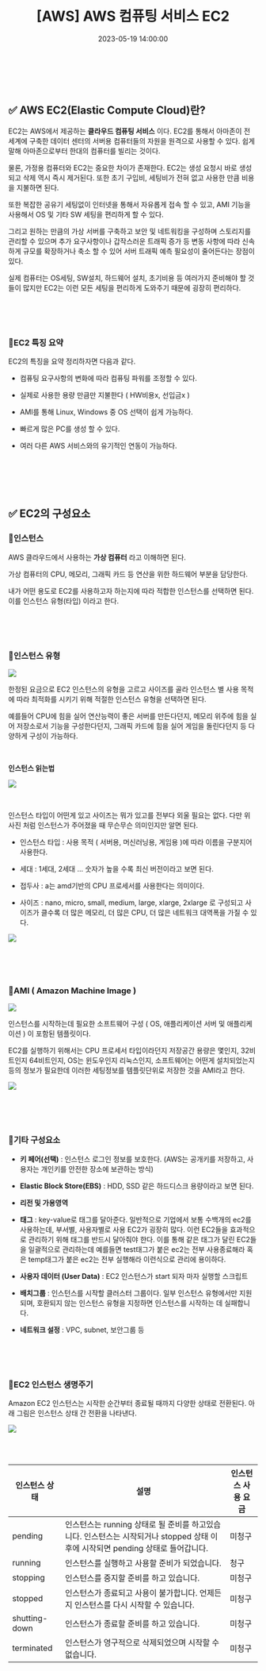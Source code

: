 ﻿---
permalink: /2023-05-19-AWS 컴퓨팅 서비스 EC2/
title: "[AWS] AWS 컴퓨팅 서비스 EC2"
date: 2023-05-19 14:00:00
toc: true
toc_sticky: true
toc_label: "AWS 컴퓨팅 서비스 EC2"
categories:
- AWS
tags:
- 카카오 클라우드 스쿨
- AWS
- EC2
---
<br><br>


## ✅ AWS EC2(Elastic Compute Cloud)란?

EC2는 AWS에서 제공하는 **클라우드 컴퓨팅 서비스** 이다. EC2를 통해서 아마존이 전 세계에 구축한 데이터 센터의 서버용 컴퓨터들의 자원을 원격으로 사용할 수 있다. 쉽게 말해 아마존으로부터 한대의 컴퓨터를 빌리는 것이다.

물론, 가정용 컴퓨터와 EC2는 중요한 차이가 존재한다. EC2는 생성 요청시 바로 생성되고 삭제 역시 즉시 제거된다. 또한 초기 구입비, 세팅비가 전혀 없고 사용한 만큼 비용을 지불하면 된다. 

또한 복잡한 공유기 세팅없이 인터넷을 통해서 자유롭게 접속 할 수 있고, AMI 기능을 사용해서 OS 및 기타 SW 세팅을 편리하게 할 수 있다.

그리고 원하는 만큼의 가상 서버를 구축하고 보안 및 네트워킹을 구성하며 스토리지를 관리할 수 있으며 추가 요구사항이나 갑작스러운 트래픽 증가 등 변동 사항에 따라 신속하게 규모를 확장하거나 축소 할 수 있어 서버 트래픽 예측 필요성이 줄어든다는 장점이 있다.

실제 컴퓨터는 OS세팅, SW설치, 하드웨어 설치, 초기비용 등 여러가지 준비해야 할 것들이 많지만 EC2는 이런 모든 세팅을 편리하게 도와주기 때문에 굉장히 편리하다.


<br><br><br>

### 📌EC2 특징 요약
EC2의 특징을 요약 정리하자면 다음과 같다.

- 컴퓨팅 요구사항의 변화에 따라 컴퓨팅 파워를 조정할 수 있다.

- 실제로 사용한 용량 만큼만 지불한다 ( HW비용x, 선입금x )

- AMI를 통해 Linux, Windows 중 OS 선택이 쉽게 가능하다.

- 빠르게 많은 PC를 생성 할 수 있다.

- 여러 다른 AWS 서비스와의 유기적인 연동이 가능하다. 


<br><br><br><br>

## ✅ EC2의 구성요소

### 📌인스턴스

AWS 클라우드에서 사용하는 **가상 컴퓨터** 라고 이해하면 된다.

가상 컴퓨터의 CPU, 메모리, 그래픽 카드 등 연산을 위한 하드웨어 부분을 담당한다.

내가 어떤 용도로 EC2를 사용하고자 하는지에 따라 적합한 인스턴스를 선택하면 된다. 이를 인스턴스 유형(타입) 이라고 한다.


<br><br><Br>

### 📌인스턴스 유형
<p align="left">
<img src="https://github.com/idkim97/idkim97.github.io/blob/master/img/ec25.png?raw=true">
</p>


한정된 요금으로 EC2 인스턴스의 유형을 고르고 사이즈를 골라 인스턴스 별 사용 목적에 따라 최적화를 시키기 위해 적절한 인스턴스 유형을 선택하면 된다.

예를들어 CPU에 힘을 실어 연산능력이 좋은 서버를 만든다던지, 메모리 위주에 힘을 실어 저장소로서 기능을 구성한다던지, 그래픽 카드에 힘을 실어 게임을 돌린다던지 등 다양하게 구성이 가능하다.

<Br>

**인스턴스 읽는법**
<p align="left">
<img src="https://github.com/idkim97/idkim97.github.io/blob/master/img/ec22.png?raw=true">
</p>

<br>

인스턴스 타입이 어떤게 있고 사이즈는 뭐가 있고를 전부다 외울 필요는 없다. 다만 위 사진 처럼 인스턴스가 주어졌을 때 무슨무슨 의미인지만 알면 된다.

- 인스턴스 타입 : 사용 목적 ( 서버용, 머신러닝용, 게임용 )에 따라 이름을 구분지어 사용한다.

- 세대 : 1세대, 2세대 ... 숫자가 높을 수록 최신 버전이라고 보면 된다.

- 접두사 : a는 amd기반의 CPU 프로세서를 사용한다는 의미이다.

- 사이즈 : nano, micro, small, medium, large, xlarge, 2xlarge 로 구성되고 사이즈가 클수록 더 많은 메모리, 더 많은 CPU, 더 많은 네트워크 대역폭을 가질 수 있다. <p align="left">
<img src="https://github.com/idkim97/idkim97.github.io/blob/master/img/ec23.png?raw=true">
</p>


<Br><br><br>

### 📌AMI ( Amazon Machine Image )

<p align="left">
<img src="https://github.com/idkim97/idkim97.github.io/blob/master/img/ec26.png?raw=true">
</p>

인스턴스를 시작하는데 필요한 소프트웨어 구성 ( OS, 애플리케이션 서버 및 애플리케이션 ) 이 포함된 템플릿이다.

EC2를 실행하기 위해서는 CPU 프로세서 타입이라던지 저장공간 용량은 몇인지, 32비트인지 64비트인지, OS는 윈도우인지 리눅스인지, 소프트웨어는 어떤게 설치되었는지 등의 정보가 필요한데 이러한 세팅정보를 템플릿단위로 저장한 것을 AMI라고 한다.

<p align="left">
<img src="https://github.com/idkim97/idkim97.github.io/blob/master/img/ec24.png?raw=true">
</p>

<br><Br><br>

### 📌기타 구성요소

- **키 페어(선택)** : 인스턴스 로그인 정보를 보호한다. (AWS는 공개키를 저장하고, 사용자는 개인키를 안전한 장소에 보관하는 방식)

- **Elastic Block Store(EBS)** : HDD, SSD 같은 하드디스크 용량이라고 보면 된다.

- **리전 및 가용영역**

- **태그** : key-value로 태그를 달아준다. 일반적으로 기업에서 보통 수백개의 ec2를 사용하는데, 부서별, 사용자별로 사용 EC2가 굉장히 많다. 이런 EC2들을 효과적으로 관리하기 위해 태그를 반드시 달아줘야 한다. 이를 통해 같은 태그가 달린 EC2들을 일괄적으로 관리하는데 예를들면 test태그가 붙은 ec2는 전부 사용종료해라 혹은 temp태그가 붙은 ec2는 전부 실행해라 이런식으로 관리에 용이하다.

- **사용자 데이터 (User Data)** : EC2 인스턴스가 start 되자 마자 실행할 스크립트 

- **배치그룹** : 인스턴스를 시작할 클러스터 그룹이다. 일부 인스턴스 유형에서만 지원되며, 호환되지 않는 인스턴스 유형을 지정하면 인스턴스를 시작하는 데 실패합니다.

- **네트워크 설정** : VPC, subnet, 보안그룹 등


<br><br><Br>

### 📌EC2 인스턴스 생명주기

Amazon EC2 인스턴스는 시작한 순간부터 종료될 때까지 다양한 상태로 전환된다. 아래 그림은 인스턴스 상태 간 전환을 나타낸다. 
 
 <p align="left">
<img src="https://github.com/idkim97/idkim97.github.io/blob/master/img/ec21.png?raw=true">
</p>

<br><br>

| 인스턴스 상태 | 설명 |	인스턴스 사용 요금|
|--|--|--|
| pending | 인스턴스는 running 상태로 될 준비를 하고있습니다. 인스턴스는 시작되거나 stopped 상태 이후에 시작되면 pending 상태로 들어갑니다. | 미청구 |
| running | 인스턴스를 실행하고 사용할 준비가 되었습니다. | 청구 |
| stopping | 인스턴스를 중지할 준비를 하고 있습니다. | 미청구 |
| stopped | 인스턴스가 종료되고 사용이 불가합니다. 언제든지 인스턴스를 다시 시작할 수 있습니다. | 미청구 |
| shutting-down | 인스턴스가 종료할 준비를 하고 있습니다. | 미청구|
| terminated | 인스턴스가 영구적으로 삭제되었으며 시작할 수 없습니다.| 미청구 |


<br><br><br><br>




